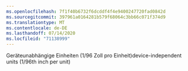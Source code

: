 ```yaml
---
ms.openlocfilehash: 7f1f40b6732f6dcddf4f4e9400247720fad0842d
ms.sourcegitcommit: 397961a0164281b579f68064c3bb66c071f374d9
ms.translationtype: MT
ms.contentlocale: de-DE
ms.lasthandoff: 07/14/2020
ms.locfileid: "71138999"
---
```

<span data-ttu-id="6d923-101">Geräteunabhängige Einheiten (1/96 Zoll pro Einheit)</span><span class="sxs-lookup"><span data-stu-id="6d923-101">device-independent units (1/96th inch per unit)</span></span>